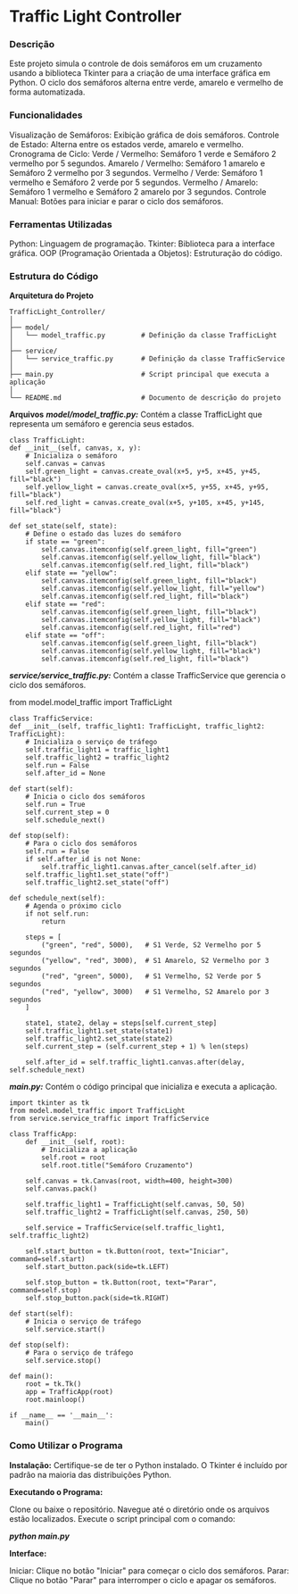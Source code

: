 # Traffic Light Controller
### Descrição
Este projeto simula o controle de dois semáforos em um cruzamento usando a biblioteca Tkinter para a criação de uma interface gráfica em Python. O ciclo dos semáforos alterna entre verde, amarelo e vermelho de forma automatizada.

### Funcionalidades
Visualização de Semáforos: Exibição gráfica de dois semáforos.
Controle de Estado: Alterna entre os estados verde, amarelo e vermelho.
Cronograma de Ciclo:
Verde / Vermelho: Semáforo 1 verde e Semáforo 2 vermelho por 5 segundos.
Amarelo / Vermelho: Semáforo 1 amarelo e Semáforo 2 vermelho por 3 segundos.
Vermelho / Verde: Semáforo 1 vermelho e Semáforo 2 verde por 5 segundos.
Vermelho / Amarelo: Semáforo 1 vermelho e Semáforo 2 amarelo por 3 segundos.
Controle Manual: Botões para iniciar e parar o ciclo dos semáforos.
### Ferramentas Utilizadas
Python: Linguagem de programação.
Tkinter: Biblioteca para a interface gráfica.
OOP (Programação Orientada a Objetos): Estruturação do código.
### Estrutura do Código
**Arquitetura do Projeto**

```plaintext
TrafficLight_Controller/
│
├── model/
│   └── model_traffic.py         # Definição da classe TrafficLight
│
├── service/
│   └── service_traffic.py       # Definição da classe TrafficService
│
├── main.py                      # Script principal que executa a aplicação
│
└── README.md                    # Documento de descrição do projeto
```

**Arquivos**
***model/model_traffic.py:*** Contém a classe TrafficLight que representa um semáforo e gerencia seus estados.


    class TrafficLight:
    def __init__(self, canvas, x, y):
        # Inicializa o semáforo
        self.canvas = canvas
        self.green_light = canvas.create_oval(x+5, y+5, x+45, y+45, fill="black")
        self.yellow_light = canvas.create_oval(x+5, y+55, x+45, y+95, fill="black")
        self.red_light = canvas.create_oval(x+5, y+105, x+45, y+145, fill="black")
        
    def set_state(self, state):
        # Define o estado das luzes do semáforo
        if state == "green":
            self.canvas.itemconfig(self.green_light, fill="green")
            self.canvas.itemconfig(self.yellow_light, fill="black")
            self.canvas.itemconfig(self.red_light, fill="black")
        elif state == "yellow":
            self.canvas.itemconfig(self.green_light, fill="black")
            self.canvas.itemconfig(self.yellow_light, fill="yellow")
            self.canvas.itemconfig(self.red_light, fill="black")
        elif state == "red":
            self.canvas.itemconfig(self.green_light, fill="black")
            self.canvas.itemconfig(self.yellow_light, fill="black")
            self.canvas.itemconfig(self.red_light, fill="red")
        elif state == "off":
            self.canvas.itemconfig(self.green_light, fill="black")
            self.canvas.itemconfig(self.yellow_light, fill="black")
            self.canvas.itemconfig(self.red_light, fill="black")

***service/service_traffic.py:*** Contém a classe TrafficService que gerencia o ciclo dos semáforos.

from model.model_traffic import TrafficLight

    class TrafficService:
    def __init__(self, traffic_light1: TrafficLight, traffic_light2: TrafficLight):
        # Inicializa o serviço de tráfego
        self.traffic_light1 = traffic_light1
        self.traffic_light2 = traffic_light2
        self.run = False
        self.after_id = None

    def start(self):
        # Inicia o ciclo dos semáforos
        self.run = True
        self.current_step = 0
        self.schedule_next()

    def stop(self):
        # Para o ciclo dos semáforos
        self.run = False
        if self.after_id is not None:
            self.traffic_light1.canvas.after_cancel(self.after_id)
        self.traffic_light1.set_state("off")
        self.traffic_light2.set_state("off")

    def schedule_next(self):
        # Agenda o próximo ciclo
        if not self.run:
            return

        steps = [
            ("green", "red", 5000),   # S1 Verde, S2 Vermelho por 5 segundos
            ("yellow", "red", 3000),  # S1 Amarelo, S2 Vermelho por 3 segundos
            ("red", "green", 5000),   # S1 Vermelho, S2 Verde por 5 segundos
            ("red", "yellow", 3000)   # S1 Vermelho, S2 Amarelo por 3 segundos
        ]
        
        state1, state2, delay = steps[self.current_step]
        self.traffic_light1.set_state(state1)
        self.traffic_light2.set_state(state2)
        self.current_step = (self.current_step + 1) % len(steps)

        self.after_id = self.traffic_light1.canvas.after(delay, self.schedule_next)

***main.py:*** Contém o código principal que inicializa e executa a aplicação.

    import tkinter as tk
    from model.model_traffic import TrafficLight
    from service.service_traffic import TrafficService
    
    class TrafficApp:
        def __init__(self, root):
            # Inicializa a aplicação
            self.root = root
            self.root.title("Semáforo Cruzamento")
        
        self.canvas = tk.Canvas(root, width=400, height=300)
        self.canvas.pack()
        
        self.traffic_light1 = TrafficLight(self.canvas, 50, 50)
        self.traffic_light2 = TrafficLight(self.canvas, 250, 50)
        
        self.service = TrafficService(self.traffic_light1, self.traffic_light2)
        
        self.start_button = tk.Button(root, text="Iniciar", command=self.start)
        self.start_button.pack(side=tk.LEFT)
        
        self.stop_button = tk.Button(root, text="Parar", command=self.stop)
        self.stop_button.pack(side=tk.RIGHT)
        
    def start(self):
        # Inicia o serviço de tráfego
        self.service.start()

    def stop(self):
        # Para o serviço de tráfego
        self.service.stop()

    def main():
        root = tk.Tk()
        app = TrafficApp(root)
        root.mainloop()
    
    if __name__ == '__main__':
        main()



### Como Utilizar o Programa


**Instalação:** Certifique-se de ter o Python instalado. O Tkinter é incluído por padrão na maioria das distribuições Python.

**Executando o Programa:**

Clone ou baixe o repositório.
Navegue até o diretório onde os arquivos estão localizados.
Execute o script principal com o comando:

***python main.py***

**Interface:**

Iniciar: Clique no botão "Iniciar" para começar o ciclo dos semáforos.
Parar: Clique no botão "Parar" para interromper o ciclo e apagar os semáforos.
